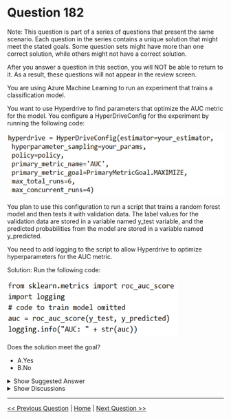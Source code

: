 # Question 182

Note: This question is part of a series of questions that present the same scenario. Each question in the series contains a unique solution that might meet the stated goals. Some question sets might have more than one correct solution, while others might not have a correct solution.

After you answer a question in this section, you will NOT be able to return to it. As a result, these questions will not appear in the review screen.

You are using Azure Machine Learning to run an experiment that trains a classification model.

You want to use Hyperdrive to find parameters that optimize the AUC metric for the model. You configure a HyperDriveConfig for the experiment by running the following code:

![Question Image](images/q182_q_0014400001.png)

You plan to use this configuration to run a script that trains a random forest model and then tests it with validation data. The label values for the validation data are stored in a variable named y_test variable, and the predicted probabilities from the model are stored in a variable named y_predicted.

You need to add logging to the script to allow Hyperdrive to optimize hyperparameters for the AUC metric.

Solution: Run the following code:

![Question Image](images/q182_q_0014400002.png)

Does the solution meet the goal?

* A.Yes
* B.No

<details>
  <summary>Show Suggested Answer</summary>

  <strong>B</strong><br>

</details>

<details>
  <summary>Show Discussions</summary>

<blockquote><p><strong>DennisWitjes</strong> <code>(Mon 14 Feb 2022 17:16)</code> - <em>Upvotes: 20</em></p><p>To allow optimize hyperdrive you require to use Azure ML run context to log and use it in the hyperdrive config.

logging.info() logs it but does not allow for optimizing hyperdrive

See: https://docs.microsoft.com/en-us/learn/modules/tune-hyperparameters-with-azure-machine-learning/6a-knowledge-check</p></blockquote>
<blockquote><p><strong>JohnDup</strong> <code>(Wed 08 Jun 2022 14:23)</code> - <em>Upvotes: 1</em></p><p>The question is &quot;You need to add logging to the script to allow Hyperdrive to optimize hyperparameters for the AUC metric.&quot; so it should be correct, since it only ask for log. 
Answer: A. Yes</p></blockquote>
<blockquote><p><strong>spaceykacey</strong> <code>(Tue 26 Apr 2022 13:14)</code> - <em>Upvotes: 2</em></p><p>agreed. correct answer is B.</p></blockquote>
<blockquote><p><strong>synapse</strong> <code>(Wed 14 Sep 2022 02:54)</code> - <em>Upvotes: 6</em></p><p>Copying a good explanation: The question is not about just logging AUC but logging to allow Hyperdrive to optimize hyperparameters for the AUC metric. So you must log using run instance. That way the Hyperdrive has access to that metric to compare with other runs. SO the correct answer is &quot;No&quot;</p></blockquote>
<blockquote><p><strong>evangelist</strong> <code>(Mon 02 Dec 2024 06:37)</code> - <em>Upvotes: 1</em></p><p># Get the current run context
run = Run.get_context()

# Log the AUC score
run.log(&quot;AUC&quot;, auc)</p></blockquote>
<blockquote><p><strong>PradhanManva</strong> <code>(Mon 25 Mar 2024 07:20)</code> - <em>Upvotes: 1</em></p><p>B is the answer</p></blockquote>
<blockquote><p><strong>abhishekm94</strong> <code>(Sat 16 Dec 2023 04:01)</code> - <em>Upvotes: 1</em></p><p>&quot;The training script for your model must log the primary metric during model training using the same corresponding metric name so that the SweepJob can access it for hyperparameter tuning.&quot; - link :: https://learn.microsoft.com/en-us/azure/machine-learning/how-to-tune-hyperparameters?view=azureml-api-2  clearly says mlflow logging is  required. Any other logging will not work.</p></blockquote>
<blockquote><p><strong>Tommo565</strong> <code>(Sat 23 Sep 2023 08:54)</code> - <em>Upvotes: 1</em></p><p>B is correct</p></blockquote>
<blockquote><p><strong>phdykd</strong> <code>(Mon 07 Aug 2023 19:26)</code> - <em>Upvotes: 6</em></p><p>B. Logging the AUC metric alone is not enough to allow Hyperdrive to optimize hyperparameters for that metric. The HyperDriveConfig object needs to be used to initiate the Hyperdrive run, and the script needs to pass the HyperDriveConfig object as an argument to the Azure Machine Learning experiment run function. This will enable Hyperdrive to monitor the logged AUC metric and adjust the hyperparameters during the run to optimize the AUC metric.</p></blockquote>
<blockquote><p><strong>klowqw</strong> <code>(Wed 01 Mar 2023 15:43)</code> - <em>Upvotes: 6</em></p><p>run.log</p></blockquote>
<blockquote><p><strong>prasad06</strong> <code>(Wed 16 Mar 2022 14:01)</code> - <em>Upvotes: 5</em></p><p>The answer should be B</p></blockquote>
<blockquote><p><strong>dev2dev</strong> <code>(Mon 13 Sep 2021 04:50)</code> - <em>Upvotes: 1</em></p><p>technically this might work if filemode was w+ instead of w but logger module is simple</p></blockquote>
<blockquote><p><strong>chaudha4</strong> <code>(Fri 29 Oct 2021 20:57)</code> - <em>Upvotes: 7</em></p><p>It still won&#x27;t work. The logging should be done on run instance so that the hyperdrive experiment can actually get that value. Writing it to a file or printing it to stdout will not help.</p></blockquote>

</details>

---

[<< Previous Question](question_181.md) | [Home](/index.md) | [Next Question >>](question_183.md)
